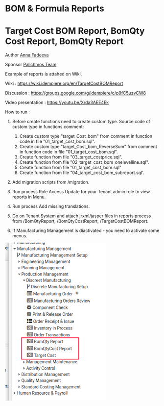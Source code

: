# BOM & Formula Reports
# Target Cost BOM Report, BomQty Cost Report, BomQty Report

Author [Anna Fadeeva](https://github.com/kinerix)

Sponsor [Palichmos Team](http://palichmos.ru/)

Example of reports is attahed on Wiki.

Wiki : https://wiki.idempiere.org/en/TargetCostBOMReport

Discussion : https://groups.google.com/g/idempiere/c/p9fC5uzvCW8

Video presentation : https://youtu.be/Xrda3AEE4Ek

How to run :

1) Before create functions need to create custom type. Source code of custom type in functions comment:
    1) Create custom type "target_Cost_bom" from comment in function code in file "01_target_cost_bom.sql".
    2) Create custom type "target_Cost_bom_ReverseSum" from comment in function code in file "01_target_cost_bom.sql".
    3) Create function from file "03_target_costprice.sql".
    4) Create function from file "02_target_cost_bom_onelevelline.sql".
    5) Create function from file "01_target_cost_bom.sql"
    6) Create function from file "04_target_cost_bom_subreport.sql'.

2) Add migration scripts from /migration.
3) Run process Role Access Update for your Tenant admin role to view reports in Menu.
4) Run process Add missing translations.
5) Go on Tenant System and attach jrxml/jasper files in reports process from /BomQtyReport, /BomQtyCostReport, /TargetCostBOMReport.
6) If Manufacturing Management is diactivated - you need to activate some menus.

![New menu for Reports](https://github.com/Palichmos/PalichUsefulScripts/blob/main/Reports/TargetCostBOMReport/BOMReportsInMenu.png)
